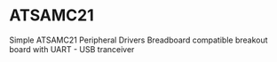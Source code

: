 # ATSAMC21
Simple ATSAMC21 Peripheral Drivers
Breadboard compatible breakout board with UART - USB tranceiver
